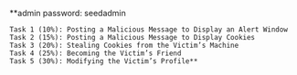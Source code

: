 
**admin password: seedadmin

    Task 1 (10%): Posting a Malicious Message to Display an Alert Window
    Task 2 (15%): Posting a Malicious Message to Display Cookies
    Task 3 (20%): Stealing Cookies from the Victim’s Machine
    Task 4 (25%): Becoming the Victim’s Friend
    Task 5 (30%): Modifying the Victim’s Profile**



